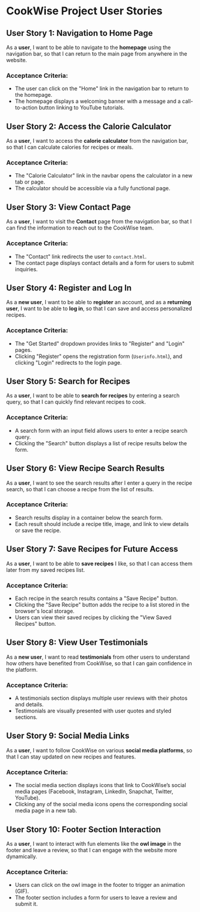 # CookWise Project User Stories

## User Story 1: Navigation to Home Page
As a **user**, I want to be able to navigate to the **homepage** using the navigation bar, so that I can return to the main page from anywhere in the website.

### Acceptance Criteria:
- The user can click on the "Home" link in the navigation bar to return to the homepage.
- The homepage displays a welcoming banner with a message and a call-to-action button linking to YouTube tutorials.

## User Story 2: Access the Calorie Calculator
As a **user**, I want to access the **calorie calculator** from the navigation bar, so that I can calculate calories for recipes or meals.

### Acceptance Criteria:
- The "Calorie Calculator" link in the navbar opens the calculator in a new tab or page.
- The calculator should be accessible via a fully functional page.

## User Story 3: View Contact Page
As a **user**, I want to visit the **Contact** page from the navigation bar, so that I can find the information to reach out to the CookWise team.

### Acceptance Criteria:
- The "Contact" link redirects the user to `contact.html`.
- The contact page displays contact details and a form for users to submit inquiries.

## User Story 4: Register and Log In
As a **new user**, I want to be able to **register** an account, and as a **returning user**, I want to be able to **log in**, so that I can save and access personalized recipes.

### Acceptance Criteria:
- The "Get Started" dropdown provides links to "Register" and "Login" pages.
- Clicking "Register" opens the registration form (`Userinfo.html`), and clicking "Login" redirects to the login page.

## User Story 5: Search for Recipes
As a **user**, I want to be able to **search for recipes** by entering a search query, so that I can quickly find relevant recipes to cook.

### Acceptance Criteria:
- A search form with an input field allows users to enter a recipe search query.
- Clicking the "Search" button displays a list of recipe results below the form.

## User Story 6: View Recipe Search Results
As a **user**, I want to see the search results after I enter a query in the recipe search, so that I can choose a recipe from the list of results.

### Acceptance Criteria:
- Search results display in a container below the search form.
- Each result should include a recipe title, image, and link to view details or save the recipe.

## User Story 7: Save Recipes for Future Access
As a **user**, I want to be able to **save recipes** I like, so that I can access them later from my saved recipes list.

### Acceptance Criteria:
- Each recipe in the search results contains a "Save Recipe" button.
- Clicking the "Save Recipe" button adds the recipe to a list stored in the browser's local storage.
- Users can view their saved recipes by clicking the "View Saved Recipes" button.

## User Story 8: View User Testimonials
As a **new user**, I want to read **testimonials** from other users to understand how others have benefited from CookWise, so that I can gain confidence in the platform.

### Acceptance Criteria:
- A testimonials section displays multiple user reviews with their photos and details.
- Testimonials are visually presented with user quotes and styled sections.

## User Story 9: Social Media Links
As a **user**, I want to follow CookWise on various **social media platforms**, so that I can stay updated on new recipes and features.

### Acceptance Criteria:
- The social media section displays icons that link to CookWise’s social media pages (Facebook, Instagram, LinkedIn, Snapchat, Twitter, YouTube).
- Clicking any of the social media icons opens the corresponding social media page in a new tab.

## User Story 10: Footer Section Interaction
As a **user**, I want to interact with fun elements like the **owl image** in the footer and leave a review, so that I can engage with the website more dynamically.

### Acceptance Criteria:
- Users can click on the owl image in the footer to trigger an animation (GIF).
- The footer section includes a form for users to leave a review and submit it.